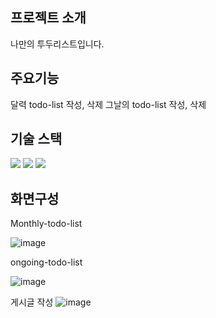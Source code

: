 ## 프로젝트 소개
나만의 투두리스트입니다.



## 주요기능
달력 todo-list 작성, 삭제
그날의 todo-list 작성, 삭제



## 기술 스택 
<img src="https://img.shields.io/badge/React-61DAFB?style=for-the-badge&logo=React&logoColor=black"> <img src="https://img.shields.io/badge/Css-1572B6?style=for-the-badge&logo=Css&logoColor=white"> <img src="https://img.shields.io/badge/Redux-764ABC?style=for-the-badge&logo=Redux&logoColor=purple">


## 화면구성

Monthly-todo-list

![image](https://github.com/goatisgoat/to-do-list/assets/129598273/7a66fc1f-3374-452d-ae00-b9044b2e2665)

ongoing-todo-list

![image](https://github.com/goatisgoat/to-do-list/assets/129598273/7aca0ff5-cf66-4ea6-bd91-b264cd25eba5)

게시글 작성
![image](https://github.com/goatisgoat/to-do-list/assets/129598273/b0741619-6af3-4c6f-806a-aec9cc5ae269)


